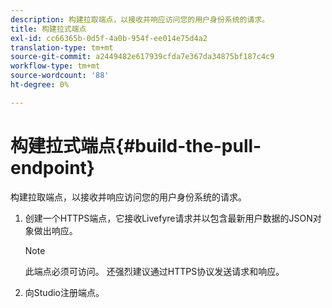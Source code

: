 ```yaml
---
description: 构建拉取端点，以接收并响应访问您的用户身份系统的请求。
title: 构建拉式端点
exl-id: cc66365b-0d5f-4a0b-954f-ee014e75d4a2
translation-type: tm+mt
source-git-commit: a2449482e617939cfda7e367da34875bf187c4c9
workflow-type: tm+mt
source-wordcount: '88'
ht-degree: 0%

---
```


# 构建拉式端点{#build-the-pull-endpoint}

构建拉取端点，以接收并响应访问您的用户身份系统的请求。

1. 创建一个HTTPS端点，它接收Livefyre请求并以包含最新用户数据的JSON对象做出响应。

   >[!NOTE]
   >
   >此端点必须可访问。 还强烈建议通过HTTPS协议发送请求和响应。

1. 向Studio注册端点。
